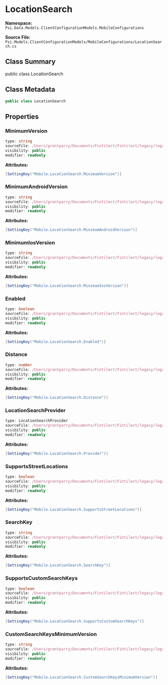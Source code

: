 # LocationSearch

**Namespace:** `Psi.Data.Models.ClientConfigurationModels.MobileConfigurations`

**Source File:** `Psi.Models.ClientConfigurationModels/MobileConfigurations/LocationSearch.cs`

## Class Summary

public class LocationSearch

## Class Metadata

```typescript
public class LocationSearch
```

## Properties

### MinimumVersion

```typescript
type: string
sourceFile: /Users/grantparry/Documents/Fintilect/Fintilect/legacy/legacy-apis/Psi.Models.ClientConfigurationModels/MobileConfigurations/LocationSearch.cs
visibility: public
modifier: readonly
```

**Attributes:**
```csharp
[SettingKey("Mobile.LocationSearch.MinimumVersion")]
```

### MinimumAndroidVersion

```typescript
type: string
sourceFile: /Users/grantparry/Documents/Fintilect/Fintilect/legacy/legacy-apis/Psi.Models.ClientConfigurationModels/MobileConfigurations/LocationSearch.cs
visibility: public
modifier: readonly
```

**Attributes:**
```csharp
[SettingKey("Mobile.LocationSearch.MinimumAndroidVersion")]
```

### MinimumIosVersion

```typescript
type: string
sourceFile: /Users/grantparry/Documents/Fintilect/Fintilect/legacy/legacy-apis/Psi.Models.ClientConfigurationModels/MobileConfigurations/LocationSearch.cs
visibility: public
modifier: readonly
```

**Attributes:**
```csharp
[SettingKey("Mobile.LocationSearch.MinimumIosVersion")]
```

### Enabled

```typescript
type: boolean
sourceFile: /Users/grantparry/Documents/Fintilect/Fintilect/legacy/legacy-apis/Psi.Models.ClientConfigurationModels/MobileConfigurations/LocationSearch.cs
visibility: public
modifier: readonly
```

**Attributes:**
```csharp
[SettingKey("Mobile.LocationSearch.Enabled")]
```

### Distance

```typescript
type: number
sourceFile: /Users/grantparry/Documents/Fintilect/Fintilect/legacy/legacy-apis/Psi.Models.ClientConfigurationModels/MobileConfigurations/LocationSearch.cs
visibility: public
modifier: readonly
```

**Attributes:**
```csharp
[SettingKey("Mobile.LocationSearch.Distance")]
```

### LocationSearchProvider

```typescript
type: LocationSearchProvider
sourceFile: /Users/grantparry/Documents/Fintilect/Fintilect/legacy/legacy-apis/Psi.Models.ClientConfigurationModels/MobileConfigurations/LocationSearch.cs
visibility: public
modifier: readonly
```

**Attributes:**
```csharp
[SettingKey("Mobile.LocationSearch.Provider")]
```

### SupportsStreetLocations

```typescript
type: boolean
sourceFile: /Users/grantparry/Documents/Fintilect/Fintilect/legacy/legacy-apis/Psi.Models.ClientConfigurationModels/MobileConfigurations/LocationSearch.cs
visibility: public
modifier: readonly
```

**Attributes:**
```csharp
[SettingKey("Mobile.LocationSearch.SupportsStreetLocations")]
```

### SearchKey

```typescript
type: string
sourceFile: /Users/grantparry/Documents/Fintilect/Fintilect/legacy/legacy-apis/Psi.Models.ClientConfigurationModels/MobileConfigurations/LocationSearch.cs
visibility: public
modifier: readonly
```

**Attributes:**
```csharp
[SettingKey("Mobile.LocationSearch.SearchKey")]
```

### SupportsCustomSearchKeys

```typescript
type: boolean
sourceFile: /Users/grantparry/Documents/Fintilect/Fintilect/legacy/legacy-apis/Psi.Models.ClientConfigurationModels/MobileConfigurations/LocationSearch.cs
visibility: public
modifier: readonly
```

**Attributes:**
```csharp
[SettingKey("Mobile.LocationSearch.SupportsCustomSearchKeys")]
```

### CustomSearchKeysMinimumVersion

```typescript
type: string
sourceFile: /Users/grantparry/Documents/Fintilect/Fintilect/legacy/legacy-apis/Psi.Models.ClientConfigurationModels/MobileConfigurations/LocationSearch.cs
visibility: public
modifier: readonly
```

**Attributes:**
```csharp
[SettingKey("Mobile.LocationSearch.CustomSearchKeysMinimumVersion")]
```

